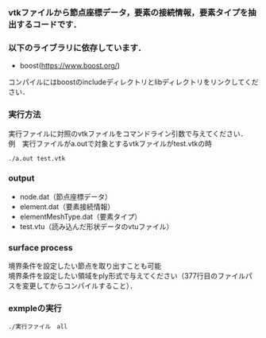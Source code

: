 ### vtkファイルから節点座標データ，要素の接続情報，要素タイプを抽出するコードです．

### 以下のライブラリに依存しています．
- boost(https://www.boost.org/)

コンパイルにはboostのincludeディレクトリとlibディレクトリをリンクしてください．

### 実行方法
実行ファイルに対照のvtkファイルをコマンドライン引数で与えてください．\
例　実行ファイルがa.outで対象とするvtkファイルがtest.vtkの時
```
./a.out test.vtk
```

### output
- node.dat（節点座標データ）
- element.dat（要素接続情報）
- elementMeshType.dat（要素タイプ）
- test.vtu（読み込んだ形状データのvtuファイル）

### surface process
境界条件を設定したい節点を取り出すことも可能\
境界条件を設定したい領域をply形式で与えてください（377行目のファイルパスを変更してからコンパイルすること）．

### exmpleの実行
```
./実行ファイル　all
```